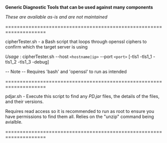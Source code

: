**Generic Diagnostic Tools that can be used against many components**

*These are available as-is and are not maintained*

====================================================================

cipherTester.sh - a Bash script that loops through openssl ciphers to confirm which the target server is using

*Usage* : cipherTester.sh --host `<hostname|ip>` --port `<port>` [-tls1 -tls1_1 -tls1_2 -tls1_3 -debug]

-- Note --
Requires 'bash' and 'openssl' to run as intended

====================================================================

pdjar.sh - Execute this script to find any *PD.jar* files, the details of the files, and their versions.

Requires read access so it is recommended to run as root to ensure you have permissions to find them all.
Relies on the "unzip" command being avialble.

====================================================================






